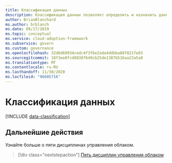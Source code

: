 ```yaml
---
title: Классификация данных
description: Классификация данных позволяет определить и назначить данные организации и предоставляет общую отправную точку для управления.
author: BrianBlanchard
ms.author: brblanch
ms.date: 09/17/2019
ms.topic: conceptual
ms.service: cloud-adoption-framework
ms.subservice: govern
ms.custom: governance
ms.openlocfilehash: 32d6d60934cedc4f3f6e2ada4ddbba88f821fe03
ms.sourcegitcommit: 18f3ee8fcd8838f649cb25de1387b516aa23a5a0
ms.translationtype: MT
ms.contentlocale: ru-RU
ms.lasthandoff: 11/30/2020
ms.locfileid: "96605716"
---
```

# <a name="what-is-data-classification"></a>Классификация данных

[!INCLUDE [data-classification](../../../includes/data-classification.md)]

## <a name="next-steps"></a>Дальнейшие действия

Узнайте больше о пяти дисциплинах управления облаком.

> [!div class="nextstepaction"]
> [Пять дисциплин управления облаком](../governance-disciplines.md)
